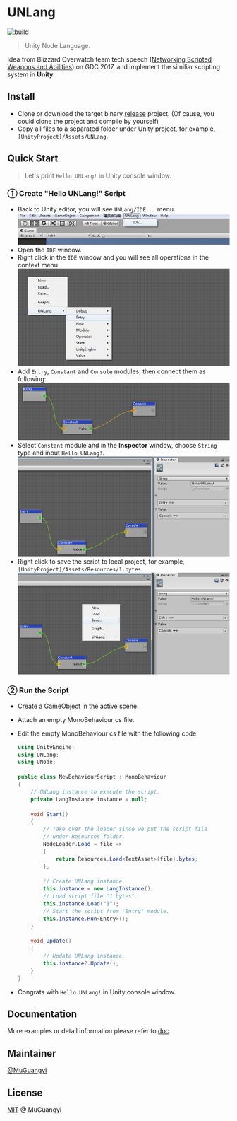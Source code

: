 # UNLang

![build](https://github.com/muguangyi/unlang/workflows/build/badge.svg)

> Unity Node Language.

Idea from Blizzard Overwatch team tech speech ([Networking Scripted Weapons and Abilities](https://www.gdcvault.com/play/1024653/Networking-Scripted-Weapons-and-Abilities)) on GDC 2017, and implement the similiar scripting system in **Unity**.

## Install

* Clone or download the target binary [release](https://github.com/muguangyi/unlang-release) project. (Of cause, you could clone the project and compile by yourself)
* Copy all files to a separated folder under Unity project, for example, `[UnityProject]/Assets/UNLang`.

## Quick Start

> Let's print `Hello UNLang!` in Unity console window.

### ① Create "Hello UNLang!" Script

* Back to Unity editor, you will see `UNLang/IDE...` menu.
  ![unlang-1](doc/unlang-1.png)
* Open the `IDE` window.
* Right click in the `IDE` window and you will see all operations in the context menu.
  ![unlang-2](doc/unlang-2.png)
* Add `Entry`, `Constant` and `Console` modules, then connect them as following:
  ![unlang-3](doc/unlang-3.png)
* Select `Constant` module and in the **Inspector** window, choose `String` type and input `Hello UNLang!`.
  ![unlang-4](doc/unlang-4.png)
* Right click to save the script to local project, for example, `[UnityProject]/Assets/Resources/1.bytes`.
  ![unlang-5](doc/unlang-5.png)

### ② Run the Script

* Create a GameObject in the active scene.
* Attach an empty MonoBehaviour cs file.
* Edit the empty MonoBehaviour cs file with the following code:
  
  ```csharp
  using UnityEngine;
  using UNLang;
  using UNode;

  public class NewBehaviourScript : MonoBehaviour
  {
      // UNLang instance to execute the script.
      private LangInstance instance = null;

      void Start()
      {
          // Take over the loader since we put the script file
          // under Resources folder.
          NodeLoader.Load = file =>
          {
              return Resources.Load<TextAsset>(file).bytes;
          };

          // Create UNLang instance.
          this.instance = new LangInstance();
          // Load script file "1.bytes".
          this.instance.Load("1");
          // Start the script from "Entry" module.
          this.instance.Run<Entry>();
      }

      void Update()
      {
          // Update UNLang instance.
          this.instance?.Update();
      }
  }
  ```

* Congrats with `Hello UNLang!` in Unity console window.

## Documentation

More examples or detail information please refer to [doc](https://muguangyi.github.io/unlang.io).

## Maintainer

[@MuGuangyi](https://github.com/muguangyi)

## License

[MIT](LICENSE) @ MuGuangyi
